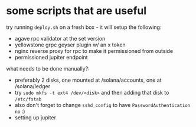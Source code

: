 # some scripts that are useful

try running `deploy.sh` on a fresh box - it will setup the following:
- agave rpc validator at the set version
- yellowstone grpc geyser plugin w/ an x token
- nginx reverse proxy for rpc to make it permissioned from outside
- permissioned jupiter endpoint

what needs to be done manually?:
- preferably 2 disks, one mounted at /solana/accounts, one at /solana/ledger
- try `sudo mkfs -t ext4 /dev/<disk>` and then adding that disk to `/etc/fstab`
- also don't forget to change `sshd_config` to have `PasswordAuthentication no` :)
- setting up jupiter